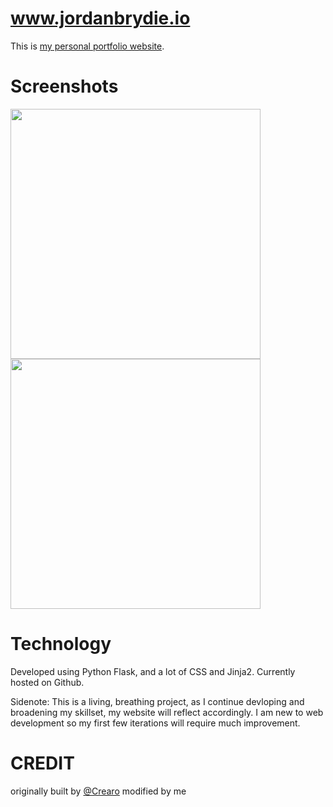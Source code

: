# www.jordanbrydie.io

This is [my personal portfolio website](http://jordanbrydie.io). 

# Screenshots
<p float="left">
  <img src="https://raw.githubusercontent.com/jbrydie/portfolio-site/master/screenshots/home.png" width="400">
  <img src="https://raw.githubusercontent.com/crearo/portfolio-site/master/screenshots/projects.png" width="400">
</p>

# Technology

Developed using Python Flask, and a lot of CSS and Jinja2.
Currently hosted on Github. 

Sidenote: This is a living, breathing project, as I continue devloping and broadening my skillset, my website will reflect accordingly. I am new to web development so my first few iterations will require much improvement. 



# CREDIT
originally built by [@Crearo](https://github.com/crearo/)
modified by me
